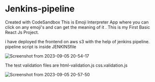 # Jenkins-pipeline
Created with CodeSandbox
This is Emoji Interpreter App where you can click on any emoji's and can get the meaning of it . This is my First  Basic React Js Project.

i have deployed the frontend on aws s3 with the help of jenkins pipeline.
pipeline script is inside JENKINSfile

![Screenshot from 2023-09-05 20-54-17](https://github.com/ashu180674/emoji-react-app/assets/105533911/be11ef36-2271-4d5a-97f5-b4dda1f46fb6)

The test validation files are 
html-validation.js 
css.validation.js

![Screenshot from 2023-09-05 20-57-50](https://github.com/ashu180674/emoji-react-app/assets/105533911/a1195609-096d-4e62-930d-1a4cfdeb73d5)



